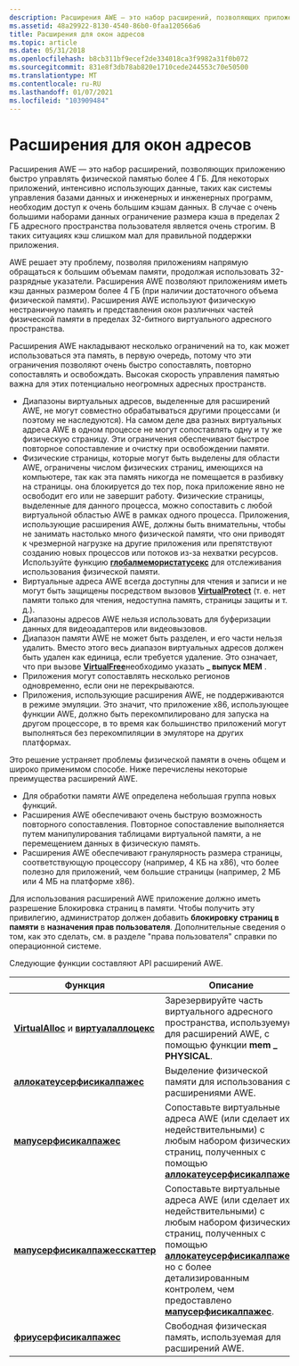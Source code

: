 ```yaml
---
description: Расширения AWE — это набор расширений, позволяющих приложению быстро управлять физической памятью более 4 ГБ.
ms.assetid: 48a29922-8130-4540-86b0-0faa120566a6
title: Расширения для окон адресов
ms.topic: article
ms.date: 05/31/2018
ms.openlocfilehash: b8cb311bf9ecef2de334018ca3f9982a31f0b072
ms.sourcegitcommit: 831e8f3db78ab820e1710cede244553c70e50500
ms.translationtype: MT
ms.contentlocale: ru-RU
ms.lasthandoff: 01/07/2021
ms.locfileid: "103909484"
---
```

# <a name="address-windowing-extensions"></a>Расширения для окон адресов

Расширения AWE — это набор расширений, позволяющих приложению быстро управлять физической памятью более 4 ГБ. Для некоторых приложений, интенсивно использующих данные, таких как системы управления базами данных и инженерных и инженерных программ, необходим доступ к очень большим кэшам данных. В случае с очень большими наборами данных ограничение размера кэша в пределах 2 ГБ адресного пространства пользователя является очень строгим. В таких ситуациях кэш слишком мал для правильной поддержки приложения.

AWE решает эту проблему, позволяя приложениям напрямую обращаться к большим объемам памяти, продолжая использовать 32-разрядные указатели. Расширения AWE позволяют приложениям иметь кэш данных размером более 4 ГБ (при наличии достаточного объема физической памяти). Расширения AWE используют физическую нестраничную память и представления окон различных частей физической памяти в пределах 32-битного виртуального адресного пространства.

Расширения AWE накладывают несколько ограничений на то, как может использоваться эта память, в первую очередь, потому что эти ограничения позволяют очень быстро сопоставлять, повторно сопоставлять и освобождать. Высокая скорость управления памятью важна для этих потенциально неогромных адресных пространств.

-   Диапазоны виртуальных адресов, выделенные для расширений AWE, не могут совместно обрабатываться другими процессами (и поэтому не наследуются). На самом деле два разных виртуальных адреса AWE в одном процессе не могут сопоставлять одну и ту же физическую страницу. Эти ограничения обеспечивают быстрое повторное сопоставление и очистку при освобождении памяти.
-   Физические страницы, которые могут быть выделены для области AWE, ограничены числом физических страниц, имеющихся на компьютере, так как эта память никогда не помещается в разбивку на страницы. она блокируется до тех пор, пока приложение явно не освободит его или не завершит работу. Физические страницы, выделенные для данного процесса, можно сопоставить с любой виртуальной областью AWE в рамках одного процесса. Приложения, использующие расширения AWE, должны быть внимательны, чтобы не занимать настолько много физической памяти, что они приводят к чрезмерной нагрузке на другие приложения или препятствуют созданию новых процессов или потоков из-за нехватки ресурсов. Используйте функцию [**глобалмемористатусекс**](/windows/win32/api/sysinfoapi/nf-sysinfoapi-globalmemorystatusex) для отслеживания использования физической памяти.
-   Виртуальные адреса AWE всегда доступны для чтения и записи и не могут быть защищены посредством вызовов [**VirtualProtect**](/windows/win32/api/memoryapi/nf-memoryapi-virtualprotect) (т. е. нет памяти только для чтения, недоступна память, страницы защиты и т. д.).
-   Диапазоны адресов AWE нельзя использовать для буферизации данных для видеоадаптеров или видеовызовов.
-   Диапазон памяти AWE не может быть разделен, и его части нельзя удалить. Вместо этого весь диапазон виртуальных адресов должен быть удален как единица, если требуется удаление. Это означает, что при вызове [**VirtualFree**](/windows/win32/api/memoryapi/nf-memoryapi-virtualfree)необходимо указать **\_ выпуск MEM** .
-   Приложения могут сопоставлять несколько регионов одновременно, если они не перекрываются.
-   Приложения, использующие расширения AWE, не поддерживаются в режиме эмуляции. Это значит, что приложение x86, использующее функции AWE, должно быть перекомпилировано для запуска на другом процессоре, в то время как большинство приложений могут выполняться без перекомпиляции в эмуляторе на других платформах.

Это решение устраняет проблемы физической памяти в очень общем и широко применимом способе. Ниже перечислены некоторые преимущества расширений AWE.

-   Для обработки памяти AWE определена небольшая группа новых функций.
-   Расширения AWE обеспечивают очень быструю возможность повторного сопоставления. Повторное сопоставление выполняется путем манипулирования таблицами виртуальной памяти, а не перемещением данных в физическую память.
-   Расширения AWE обеспечивают гранулярность размера страницы, соответствующую процессору (например, 4 КБ на x86), что более полезно для приложений, чем большие страницы (например, 2 МБ или 4 МБ на платформе x86).

Для использования расширений AWE приложение должно иметь разрешение Блокировка страниц в памяти. Чтобы получить эту привилегию, администратор должен добавить **блокировку страниц в памяти** в **назначения прав пользователя**. Дополнительные сведения о том, как это сделать, см. в разделе "права пользователя" справки по операционной системе.

Следующие функции составляют API расширений AWE.



| Функция                                                                          | Описание                                                                                                                                                                                                                                               |
|-----------------------------------------------------------------------------------|-----------------------------------------------------------------------------------------------------------------------------------------------------------------------------------------------------------------------------------------------------------|
| [**VirtualAlloc**](/windows/win32/api/memoryapi/nf-memoryapi-virtualalloc) и [ **виртуалаллоцекс**](/windows/win32/api/memoryapi/nf-memoryapi-virtualallocex) | Зарезервируйте часть виртуального адресного пространства, используемую для расширений AWE, с помощью функции **mem \_ PHYSICAL**.                                                                                                                                                                       |
| [**аллокатеусерфисикалпажес**](/windows/win32/api/memoryapi/nf-memoryapi-allocateuserphysicalpages)                    | Выделение физической памяти для использования с расширениями AWE.                                                                                                                                                                                                                |
| [**мапусерфисикалпажес**](/windows/win32/api/memoryapi/nf-memoryapi-mapuserphysicalpages)                              | Сопоставьте виртуальные адреса AWE (или сделает их недействительными) с любым набором физических страниц, полученных с помощью [**аллокатеусерфисикалпажес**](/windows/win32/api/memoryapi/nf-memoryapi-allocateuserphysicalpages).                                                                                                    |
| [**мапусерфисикалпажесскаттер**](/windows/desktop/api/WinBase/nf-winbase-mapuserphysicalpagesscatter)                | Сопоставьте виртуальные адреса AWE (или сделает их недействительными) с любым набором физических страниц, полученных с помощью [**аллокатеусерфисикалпажес**](/windows/win32/api/memoryapi/nf-memoryapi-allocateuserphysicalpages), но с более детализированным контролем, чем предоставлено [**мапусерфисикалпажес**](/windows/win32/api/memoryapi/nf-memoryapi-mapuserphysicalpages). |
| [**фриусерфисикалпажес**](/windows/win32/api/memoryapi/nf-memoryapi-freeuserphysicalpages)                            | Свободная физическая память, используемая для расширений AWE.                                                                                                                                                                                                               |



 

 

 
